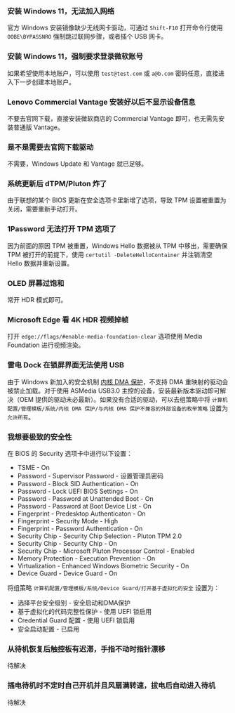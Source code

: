 ### 安装 Windows 11，无法加入网络
官方 Windows 安装镜像缺少无线网卡驱动，可通过 `Shift-F10` 打开命令行使用 `OOBE\BYPASSNRO` 强制跳过联网步骤，或者插个 USB 网卡。

### 安装 Windows 11，强制要求登录微软账号
如果希望使用本地账户，可以使用 `test@test.com` 或 `a@b.com` 密码任意，直接进入下一步创建本地账户。

### Lenovo Commercial Vantage 安装好以后不显示设备信息
不要去官网下载，直接安装微软商店的 Commercial Vantage 即可，也无需先安装普通版 Vantage。

### 是不是需要去官网下载驱动
不需要，Windows Update 和 Vantage 就已足够。

### 系统更新后 dTPM/Pluton 炸了
由于联想的某个 BIOS 更新在安全选项卡里新增了选项，导致 TPM 设置被重置为关闭，需要重新手动打开。

### 1Password 无法打开 TPM 选项了
因为前面的原因 TPM 被重置，Windows Hello 数据被从 TPM 中移出，需要确保 TPM 被打开的前提下，使用 `certutil -DeleteHelloContainer` 并注销清空 Hello 数据并重新设置。

### OLED 屏幕过饱和
常开 HDR 模式即可。

### Microsoft Edge 看 4K HDR 视频掉帧
打开 `edge://flags/#enable-media-foundation-clear` 选项使用 Media Foundation 进行视频渲染。

### 雷电 Dock 在锁屏界面无法使用 USB
由于 Windows 新加入的安全机制 [内核 DMA 保护](https://docs.microsoft.com/zh-cn/windows/security/information-protection/kernel-dma-protection-for-thunderbolt)，不支持 DMA 重映射的驱动会被禁止加载。对于使用 ASMedia USB3.0 主控的设备，安装最新版本驱动即可解决（OEM 提供的驱动未必最新）。如果没有合适的驱动，可以去组策略中将 `计算机配置/管理模板/系统/内核 DMA 保护/与内核 DMA 保护不兼容的外部设备的枚举策略` 设置为 `允许所有`。

### 我想要极致的安全性
在 BIOS 的 Security 选项卡中进行以下设置：
- TSME - On
- Password - Supervisor Password - 设置管理员密码
- Password - Block SID Authentication - On
- Password - Lock UEFI BIOS Settings - On
- Password - Password at Unattended Boot - On
- Password - Password at Boot Device List - On
- Fingerprint - Predesktop Authenticaton - On
- Fingerprint - Security Mode - High
- Fingerprint - Password Authentication - On
- Security Chip - Security Chip Selection - Pluton TPM 2.0
- Security Chip - Security Chip - On
- Security Chip - Microsoft Pluton Processor Control - Enabled
- Memory Protection - Execution Prevention - On
- Virtualization - Enhanced Windows Biometric Security - On
- Device Guard - Device Guard - On

将组策略 `计算机配置/管理模板/系统/Device Guard/打开基于虚拟化的安全` 设置为：
- 选择平台安全级别 - 安全启动和DMA保护
- 基于虚拟化的代码完整性保护 - 使用 UEFI 锁启用
- Credential Guard 配置 - 使用 UEFI 锁启用
- 安全启动配置 - 已启用

### 从待机恢复后触控板有迟滞，手指不动时指针漂移
待解决

### 插电待机时不定时自己开机并且风扇满转速，拔电后自动进入待机
待解决
